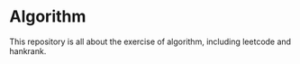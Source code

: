 # Algorithm
This repository is all about the exercise of algorithm, including leetcode and hankrank.
